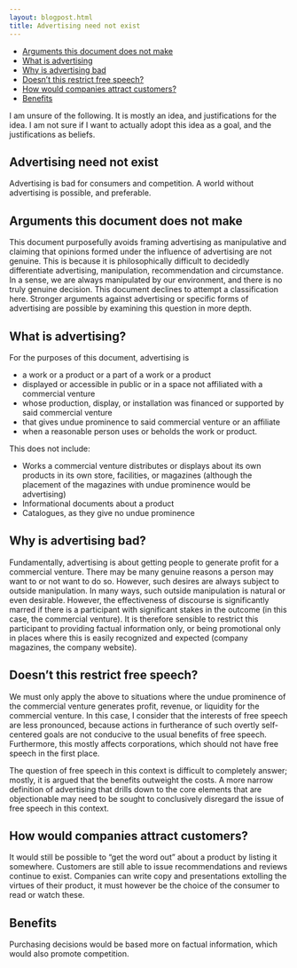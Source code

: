 ```yaml
---
layout: blogpost.html
title: Advertising need not exist
---
```


<div id="outline">

- [Arguments this document does not make](#arguments-this-document-does-not-make)
- [What is advertising](#what-is-advertising)
- [Why is advertising bad](#why-is-advertising-bad)
- [Doesn’t this restrict free speech?](#doesnt-this-restrict-free-speech)
- [How would companies attract customers?](#how-would-companies-attract-customers)
- [Benefits](#benefits)

</div>

<article>

I am unsure of the following. It is mostly an idea, and justifications for the idea.
I am not sure if I want to actually adopt this idea as a goal, and the justifications as beliefs.

# Advertising need not exist

Advertising is bad for consumers and competition.
A world without advertising is possible, and preferable.

## Arguments this document does not make

This document purposefully avoids framing advertising as manipulative
and claiming that opinions formed under the influence of advertising are not genuine.
This is because it is philosophically difficult to decidedly differentiate advertising,
manipulation, recommendation and circumstance.
In a sense, we are always manipulated by our environment, and there is no truly genuine decision.
This document declines to attempt a classification here.
Stronger arguments against advertising or specific forms of advertising are possible by
examining this question in more depth.

## What is advertising?

For the purposes of this document, advertising is
- a work or a product or a part of a work or a product
- displayed or accessible in public or in a space not affiliated with a commercial venture
- whose production, display, or installation was financed or supported by said commercial venture
- that gives undue prominence to said commercial venture or an affiliate
- when a reasonable person uses or beholds the work or product.

This does not include:
- Works a commercial venture distributes or displays about its own products in its own store, facilities,
  or magazines (although the placement of the magazines with undue prominence would be advertising)
- Informational documents about a product
- Catalogues, as they give no undue prominence

## Why is advertising bad?

Fundamentally, advertising is about getting people to generate profit for a commercial venture.
There may be many genuine reasons a person may want to or not want to do so.
However, such desires are always subject to outside manipulation.
In many ways, such outside manipulation is natural or even desirable.
However, the effectiveness of discourse is significantly marred if there is a participant
with significant stakes in the outcome (in this case, the commercial venture).
It is therefore sensible to restrict this participant to providing factual information only,
or being promotional only in places where this is easily recognized and expected
(company magazines, the company website).

## Doesn’t this restrict free speech?

We must only apply the above to situations where the undue prominence of the commercial venture
generates profit, revenue, or liquidity for the commercial venture.
In this case, I consider that the interests of free speech are less pronounced, because actions in
furtherance of such overtly self-centered goals are not conducive to the usual benefits of free speech.
Furthermore, this mostly affects corporations, which should not have free speech in the first place.

The question of free speech in this context is difficult to completely answer; mostly, it is
argued that the benefits outweight the costs. A more narrow definition of advertising that
drills down to the core elements that are objectionable may need to be sought to conclusively disregard
the issue of free speech in this context.

## How would companies attract customers?

It would still be possible to “get the word out” about a product by listing it somewhere.
Customers are still able to issue recommendations and reviews continue to exist.
Companies can write copy and presentations extolling the virtues of their product,
it must however be the choice of the consumer to read or watch these.

## Benefits

Purchasing decisions would be based more on factual information, which would also promote competition.

</article>
